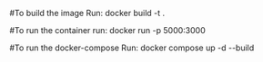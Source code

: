 #To build the image 
Run: docker build -t <image-name> .

#To run the container
run: docker run -p 5000:3000 <image-name>

#To run the docker-compose
Run: docker compose up -d --build
